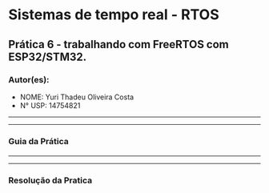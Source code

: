 # Sistemas de tempo real - RTOS

## Prática 6 - trabalhando com FreeRTOS com ESP32/STM32.

### Autor(es):
- NOME: Yuri Thadeu Oliveira Costa
- N° USP: 14754821
***
***
### Guia da Prática

#### 

***
***

### Resolução da Pratica
